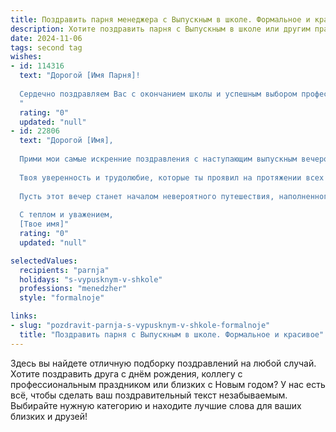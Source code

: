```yaml
---
title: Поздравить парня менеджера с Выпускным в школе. Формальное и красивое
description: Хотите поздравить парня с Выпускным в школе или другим праздником? Наш ИИ создаст незабываемое поздравление, а вы обязательно выделитесь среди других.  
date: 2024-11-06
tags: second tag
wishes:
- id: 114316
  text: "Дорогой [Имя Парня]!
  
  Сердечно поздравляем Вас с окончанием школы и успешным выбором профессионального пути менеджера! Пусть этот выпускной станет ярким началом Вашей успешной карьеры, наполненной достижениями, интересными проектами и профессиональным ростом. Желаем Вам уверенности в своих силах, целеустремлённости и  неиссякаемой энергии для реализации всех Ваших планов.  Будьте успешны и счастливы!
  "
  rating: "0"
  updated: "null"
- id: 22806
  text: "Дорогой [Имя],
  
  Прими мои самые искренние поздравления с наступающим выпускным вечером! Этот день становится одним из самых памятных в твоей жизни, и я с нетерпением жду, чтобы увидеть, как ты встретишь его с честью и достоинством.
  
  Твоя уверенность и трудолюбие, которые ты проявил на протяжении всех лет учебы, являются подтверждением того, что ты готов к новым вызовам и достижениям. Как будущий менеджер, ты уже сейчас демонстрируешь лидерские качества и стремление к успеху, что непременно приведет тебя к вершинам карьерного роста.
  
  Пусть этот вечер станет началом невероятного путешествия, наполненного новыми знаниями, друзьями и возможностями. Я желаю тебе оставаться таким же целеустремленным и успешным, как и сегодня.
  
  С теплом и уважением,
  [Твое имя]"
  rating: "0"
  updated: "null"

selectedValues:
  recipients: "parnja"
  holidays: "s-vypusknym-v-shkole"
  professions: "menedzher"
  style: "formalnoje"

links:
- slug: "pozdravit-parnja-s-vypusknym-v-shkole-formalnoje"
  title: "Поздравить парня с Выпускным в школе. Формальное и красивое"
---
```


Здесь вы найдете отличную подборку поздравлений на любой случай.
Хотите поздравить друга с днём рождения, коллегу с профессиональным праздником или близких с Новым годом? У нас есть всё, чтобы сделать ваш поздравительный текст незабываемым. Выбирайте нужную категорию и находите лучшие слова для ваших близких и друзей!
